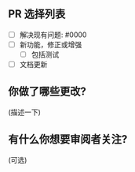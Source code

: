 ## PR 选择列表

- [ ] 解决现有问题: #0000
- [ ] 新功能，修正或增强
  - [ ] 包括测试
- [ ] 文档更新

## 你做了哪些更改?

(描述一下)

## 有什么你想要审阅者关注?

(可选)
